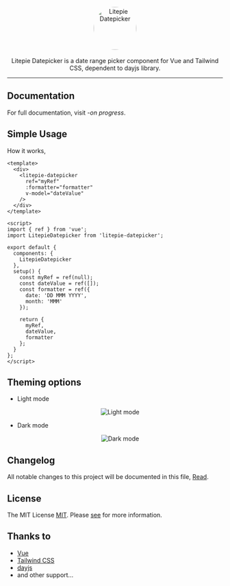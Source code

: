 <p align="center">
    <a href="#" target="_blank">
      <img alt="Litepie Datepicker" width="100" style="border-radius: 100%;" src="https://scontent.fcgk25-1.fna.fbcdn.net/v/t1.0-9/22281628_485014348533434_6964733013244745390_n.png?_nc_cat=100&ccb=3&_nc_sid=09cbfe&_nc_eui2=AeFPh0ZaX75opOYLZ_0XkEfD6fapV0TUimDp9qlXRNSKYC_E1nO4VqI9_mOQl_k7XrHF02aqGUdTU9CnhlgaETgY&_nc_ohc=BA2LGeQXOGIAX966oAc&_nc_ht=scontent.fcgk25-1.fna&oh=aed478f71f4f4cce98453c74e0ca9703&oe=60669475">
    </a><br><br>
    Litepie Datepicker is a date range picker component for Vue and Tailwind CSS, dependent to dayjs library.
</p>

---

## Documentation

For full documentation, visit _-on progress_.

## Simple Usage

How it works,

```vue
<template>
  <div>
    <litepie-datepicker
      ref="myRef"
      :formatter="formatter"
      v-model="dateValue"
    />
  </div>
</template>

<script>
import { ref } from 'vue';
import LitepieDatepicker from 'litepie-datepicker';

export default {
  components: {
    LitepieDatepicker
  },
  setup() {
    const myRef = ref(null);
    const dateValue = ref([]);
    const formatter = ref({
      date: 'DD MMM YYYY',
      month: 'MMM'
    });

    return {
      myRef,
      dateValue,
      formatter
    };
  }
};
</script>
```

## Theming options
- Light mode

  <p align="center">
      <img src="https://raw.githubusercontent.com/kenhyuwa/litepie-datepicker/main/assets/light-mode.png" alt="Light mode" />
  </p>

- Dark mode
  <p align="center">
      <img src="https://raw.githubusercontent.com/kenhyuwa/litepie-datepicker/main/assets/dark-mode.png" alt="Dark mode" />
  </p>

## Changelog
All notable changes to this project will be documented in this file, [Read](CHANGELOG.md).

## License
The MIT License [MIT](LICENSE). Please [see](http://opensource.org/licenses/MIT) for more information.

## Thanks to
- [Vue](https://v3.vuejs.org/)
- [Tailwind CSS](https://tailwindcss.com/)
- [dayjs](https://day.js.org/)
- and other support...
